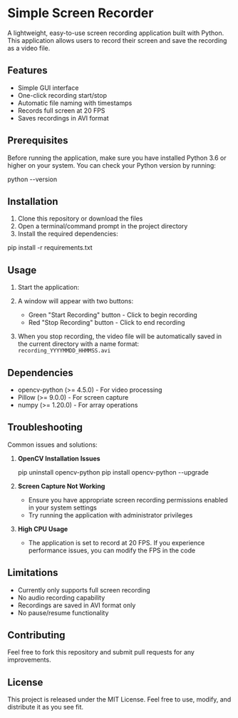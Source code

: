 # Simple Screen Recorder

A lightweight, easy-to-use screen recording application built with Python. This application allows users to record their screen and save the recording as a video file.

## Features

- Simple GUI interface
- One-click recording start/stop
- Automatic file naming with timestamps
- Records full screen at 20 FPS
- Saves recordings in AVI format

## Prerequisites

Before running the application, make sure you have installed Python 3.6 or higher on your system. You can check your Python version by running:

python --version

## Installation

1. Clone this repository or download the files
2. Open a terminal/command prompt in the project directory
3. Install the required dependencies:

pip install -r requirements.txt


## Usage

1. Start the application:

2. A window will appear with two buttons:
   - Green "Start Recording" button - Click to begin recording
   - Red "Stop Recording" button - Click to end recording

3. When you stop recording, the video file will be automatically saved in the current directory with a name format: `recording_YYYYMMDD_HHMMSS.avi`


## Dependencies

- opencv-python (>= 4.5.0) - For video processing
- Pillow (>= 9.0.0) - For screen capture
- numpy (>= 1.20.0) - For array operations

## Troubleshooting

Common issues and solutions:

1. **OpenCV Installation Issues**

   pip uninstall opencv-python
   pip install opencv-python --upgrade

2. **Screen Capture Not Working**
   - Ensure you have appropriate screen recording permissions enabled in your system settings
   - Try running the application with administrator privileges

3. **High CPU Usage**
   - The application is set to record at 20 FPS. If you experience performance issues, you can modify the FPS in the code

## Limitations

- Currently only supports full screen recording
- No audio recording capability
- Recordings are saved in AVI format only
- No pause/resume functionality

## Contributing

Feel free to fork this repository and submit pull requests for any improvements.

## License

This project is released under the MIT License. Feel free to use, modify, and distribute it as you see fit.



